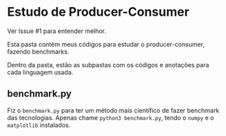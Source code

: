 # Estudo de Producer-Consumer

Ver Issue #1 para entender melhor.

Esta pasta contém meus códigos para estudar o producer-consumer, fazendo
benchmarks.

Dentro da pasta, estão as subpastas com os códigos e anotações para cada
linguagem usada.

## benchmark.py

Fiz o `benchmark.py` para ter um método mais científico de fazer benchmark das
tecnologias. Apenas chame `python3 benchmark.py`, tendo o `numpy` e o
`matplotlib` instalados.
